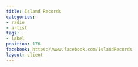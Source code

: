 ```yaml
---
title: Island Records
categories:
- radio
- artist
tags:
- label
position: 176
facebook: https://www.facebook.com/IslandRecords
layout: client
---
```


